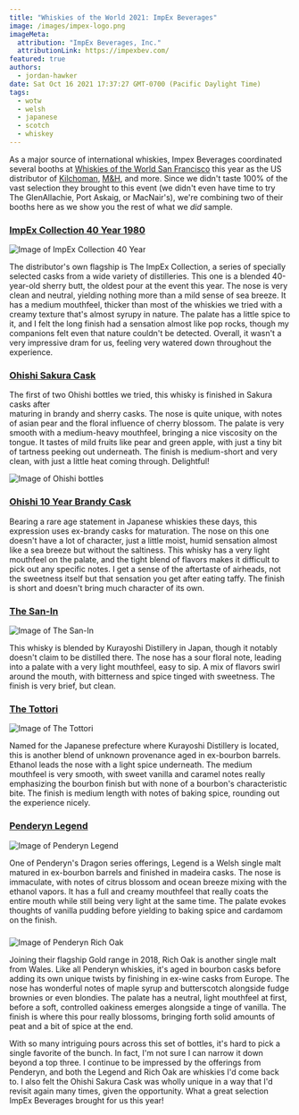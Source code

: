 ```yaml
---
title: "Whiskies of the World 2021: ImpEx Beverages"
image: /images/impex-logo.png
imageMeta:
  attribution: "ImpEx Beverages, Inc."
  attributionLink: https://impexbev.com/
featured: true
authors:
  - jordan-hawker
date: Sat Oct 16 2021 17:37:27 GMT-0700 (Pacific Daylight Time)
tags:
  - wotw
  - welsh
  - japanese
  - scotch
  - whiskey
---
```


As a major source of international whiskies, Impex Beverages coordinated several booths at 
[Whiskies of the World San Francisco](/whiskies-of-the-world-2021) this year as the US 
distributor of [Kilchoman](/wotw-2021-kilchoman), [M&H](/wotw-2021-milk-and-honey), and more. 
Since we didn't taste 100% of the vast selection they brought to this event (we didn't even 
have time to try The GlenAllachie, Port Askaig, or MacNair's), we're combining two of their 
booths here as we show you the rest of what we *did* sample. 

### <a href="https://bit.ly/hd1980impex40" target="blank">ImpEx Collection 40 Year 1980</a>

![Image of ImpEx Collection 40 Year](/images/wotw-impex-collection-40.jpg)

The distributor's own flagship is The ImpEx Collection, a series of specially selected casks 
from a wide variety of distilleries. This one is a blended 40-year-old sherry butt, the 
oldest pour at the event this year. The nose is very clean and neutral, yielding nothing 
more than a mild sense of sea breeze. It has a medium mouthfeel, thicker than most of the 
whiskies we tried with a creamy texture that's almost syrupy in nature. The palate has a 
little spice to it, and I felt the long finish had a sensation almost like pop rocks, 
though my companions felt even that nature couldn't be detected. Overall, it wasn't a 
very impressive dram for us, feeling very watered down throughout the experience.

### <a href="https://bit.ly/hdohishisakuratws" target="blank">Ohishi Sakura Cask</a>

The first of two Ohishi bottles we tried, this whisky is finished in Sakura casks after  
maturing in brandy and sherry casks. The nose is quite unique, with notes of asian pear 
and the floral influence of cherry blossom. The palate is very smooth with a medium-heavy 
mouthfeel, bringing a nice viscosity on the tongue. It tastes of mild fruits like pear 
and green apple, with just a tiny bit of tartness peeking out underneath. The finish is 
medium-short and very clean, with just a little heat coming through. Delightful!

![Image of Ohishi bottles](/images/wotw-ohishi.jpg)

### <a href="https://bit.ly/hdohishi10brandytws" target="blank">Ohishi 10 Year Brandy Cask</a>

Bearing a rare age statement in Japanese whiskies these days, this expression uses ex-brandy 
casks for maturation. The nose on this one doesn't have a lot of character, just a little 
moist, humid sensation almost like a sea breeze but without the saltiness. This whisky has a 
very light mouthfeel on the palate, and the tight blend of flavors makes it difficult to pick 
out any specific notes. I get a sense of the aftertaste of airheads, not the sweetness 
itself but that sensation you get after eating taffy. The finish is short and doesn't bring 
much character of its own.

### <a href="https://bit.ly/hdsaninott" target="blank">The San-In</a>

![Image of The San-In](/images/wotw-san-in.jpg)

This whisky is blended by Kurayoshi Distillery in Japan, though it notably doesn't claim to be 
distilled there. The nose has a sour floral note, leading into a palate with a very light mouthfeel, 
easy to sip. A mix of flavors swirl around the mouth, with bitterness and spice tinged with sweetness. 
The finish is very brief, but clean.

### <a href="https://bit.ly/hdtottoribn" target="blank">The Tottori</a>

![Image of The Tottori](/images/wotw-tottori.jpg)

Named for the Japanese prefecture where Kurayoshi Distillery is located, this is another blend of 
unknown provenance aged in ex-bourbon barrels. Ethanol leads the nose with a light spice underneath. 
The medium mouthfeel is very smooth, with sweet vanilla and caramel notes really emphasizing the 
bourbon finish but with none of a bourbon's characteristic bite. The finish is medium length with 
notes of baking spice, rounding out the experience nicely.

### <a href="https://bit.ly/hdpenderynlegendws" target="blank">Penderyn Legend</a>

![Image of Penderyn Legend](/images/wotw-penderyn-legend.jpg)

One of Penderyn's Dragon series offerings, Legend is a Welsh single malt matured in ex-bourbon 
barrels and finished in madeira casks. The nose is immaculate, with notes of citrus blossom 
and ocean breeze mixing with the ethanol vapors. It has a full and creamy mouthfeel that 
really coats the entire mouth while still being very light at the same time. The palate evokes 
thoughts of vanilla pudding before yielding to baking spice and cardamom on the finish.

### <a href="https://bit.ly/hdpenderynrichoaktws" target="blank"></a>

![Image of Penderyn Rich Oak](/images/wotw-penderyn-rich-oak.jpg)

Joining their flagship Gold range in 2018, Rich Oak is another single malt from Wales. Like all 
Penderyn whiskies, it's aged in bourbon casks before adding its own unique twists by finishing 
in ex-wine casks from Europe. The nose has wonderful notes of maple syrup and butterscotch 
alongside fudge brownies or even blondies. The palate has a neutral, light mouthfeel at first, 
before a soft, controlled oakiness emerges alongside a tinge of vanilla. The finish is where 
this pour really blossoms, bringing forth solid amounts of peat and a bit of spice at the end.

With so many intriguing pours across this set of bottles, it's hard to pick a single favorite of the
bunch. In fact, I'm not sure I can narrow it down beyond a top three. I continue to be impressed by 
the offerings from Penderyn, and both the Legend and Rich Oak are whiskies I'd come back to. I 
also felt the Ohishi Sakura Cask was wholly unique in a way that I'd revisit again many times, given 
the opportunity. What a great selection ImpEx Beverages brought for us this year!
